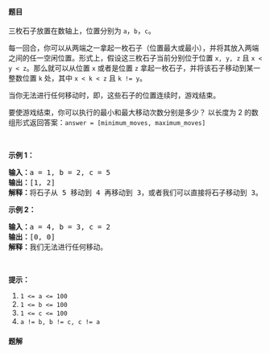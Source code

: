 #### 题目
<p>三枚石子放置在数轴上，位置分别为 <code>a</code>，<code>b</code>，<code>c</code>。</p>

<p>每一回合，你可以从两端之一拿起一枚石子（位置最大或最小），并将其放入两端之间的任一空闲位置。形式上，假设这三枚石子当前分别位于位置 <code>x, y, z</code> 且 <code>x < y < z</code>。那么就可以从位置 <code>x</code> 或者是位置 <code>z</code> 拿起一枚石子，并将该石子移动到某一整数位置 <code>k</code> 处，其中 <code>x < k < z</code> 且 <code>k != y</code>。</p>

<p>当你无法进行任何移动时，即，这些石子的位置连续时，游戏结束。</p>

<p>要使游戏结束，你可以执行的最小和最大移动次数分别是多少？ 以长度为 2 的数组形式返回答案：<code>answer = [minimum_moves, maximum_moves]</code></p>

<p> </p>

<p><strong>示例 1：</strong></p>

<pre>
<strong>输入：</strong>a = 1, b = 2, c = 5
<strong>输出：</strong>[1, 2]
<strong>解释：</strong>将石子从 5 移动到 4 再移动到 3，或者我们可以直接将石子移动到 3。
</pre>

<p><strong>示例 2：</strong></p>

<pre>
<strong>输入：</strong>a = 4, b = 3, c = 2
<strong>输出：</strong>[0, 0]
<strong>解释：</strong>我们无法进行任何移动。
</pre>

<p> </p>

<p><strong>提示：</strong></p>

<ol>
	<li><code>1 <= a <= 100</code></li>
	<li><code>1 <= b <= 100</code></li>
	<li><code>1 <= c <= 100</code></li>
	<li><code>a != b, b != c, c != a</code></li>
</ol>


 #### 题解